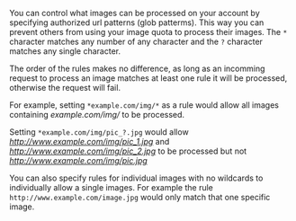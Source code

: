 You can control what images can be processed on your account by specifying authorized url patterns (glob patterms). This way you can prevent others from using your image quota to process their images. The `*` character matches any number of any character and the `?` character matches any single character.

The order of the rules makes no difference, as long as an incomming request to process an image matches at least one rule it will be processed, otherwise the request will fail.

For example, setting `*example.com/img/*` as a rule would allow all images containing *example.com/img/* to be processed.

Setting `*example.com/img/pic_?.jpg` would allow *http://www.example.com/img/pic_1.jpg* and *http://www.example.com/img/pic_2.jpg* to be processed but not *http://www.example.com/img/pic.jpg*

You can also specify rules for individual images with no wildcards to individually allow a single images. For example the rule `http://www.example.com/image.jpg` would only match that one specific image.